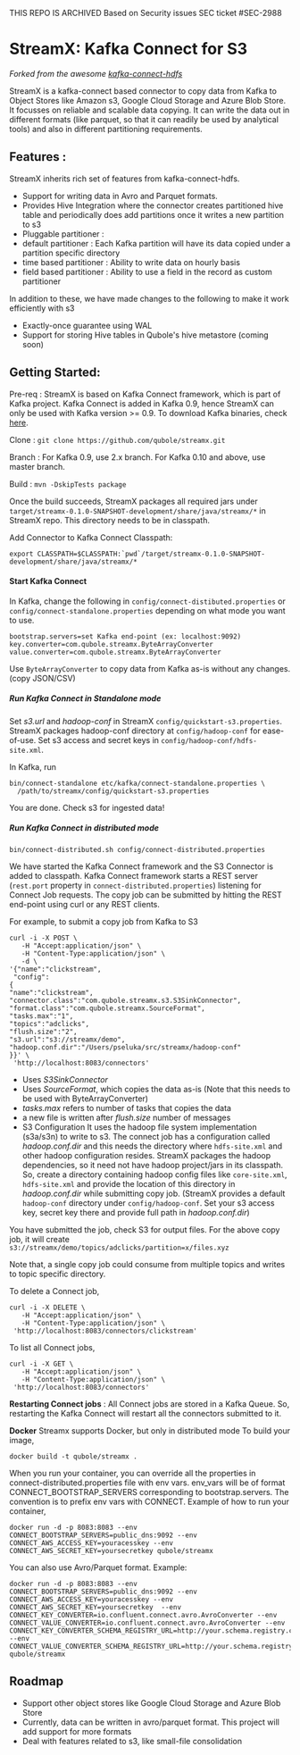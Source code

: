 THIS REPO IS ARCHIVED Based on Security issues 
SEC ticket #SEC-2988


# StreamX: Kafka Connect for S3

_Forked from the awesome [kafka-connect-hdfs](https://github.com/confluentinc/kafka-connect-hdfs)_

StreamX is a kafka-connect based connector to copy data from Kafka to Object Stores like Amazon s3, Google Cloud Storage and Azure Blob Store. It focusses on reliable and scalable data copying. It can write the data out in different formats (like parquet, so that it can readily be used by analytical tools) and also in different partitioning requirements.

## Features :

StreamX inherits rich set of features from kafka-connect-hdfs. 
 - Support for writing data in Avro and Parquet formats.
 - Provides Hive Integration where the connector creates partitioned hive table and periodically does add partitions once it writes a new partition to s3
 - Pluggable partitioner : 
  - default partitioner : Each Kafka partition will have its data copied under a partition specific directory
  - time based partitioner : Ability to write data on hourly basis
  - field based partitioner : Ability to use a field in the record as custom partitioner
  
In addition to these, we have made changes to the following to make it work efficiently with s3
 - Exactly-once guarantee using WAL
 - Support for storing Hive tables in Qubole's hive metastore (coming soon)
 
## Getting Started:

Pre-req : StreamX is based on Kafka Connect framework, which is part of Kafka project. Kafka Connect is added in Kafka 0.9, hence StreamX can only be used with Kafka version >= 0.9. To download Kafka binaries, check [here](http://kafka.apache.org/downloads.html).

Clone : `git clone https://github.com/qubole/streamx.git`

Branch : For Kafka 0.9, use 2.x branch. For Kafka 0.10 and above, use master branch.

Build : `mvn -DskipTests package`

Once the build succeeds, StreamX packages all required jars under `target/streamx-0.1.0-SNAPSHOT-development/share/java/streamx/*` in StreamX repo. This directory needs to be in classpath.

Add Connector to Kafka Connect Classpath: 

```
export CLASSPATH=$CLASSPATH:`pwd`/target/streamx-0.1.0-SNAPSHOT-development/share/java/streamx/*
```

#### Start Kafka Connect

In Kafka, change the following in `config/connect-distibuted.properties` or `config/connect-standalone.properties` depending on what mode you want to use.

```
bootstrap.servers=set Kafka end-point (ex: localhost:9092)
key.converter=com.qubole.streamx.ByteArrayConverter
value.converter=com.qubole.streamx.ByteArrayConverter
```

Use `ByteArrayConverter` to copy data from Kafka as-is without any changes. (copy JSON/CSV)

##### Run Kafka Connect in Standalone mode

Set *s3.url* and *hadoop-conf* in StreamX `config/quickstart-s3.properties`. StreamX packages hadoop-conf directory at `config/hadoop-conf` for ease-of-use. Set s3 access and secret keys in `config/hadoop-conf/hdfs-site.xml`.

In Kafka, run

```
bin/connect-standalone etc/kafka/connect-standalone.properties \
  /path/to/streamx/config/quickstart-s3.properties
```

You are done. Check s3 for ingested data!

##### Run Kafka Connect in distributed mode

```
bin/connect-distributed.sh config/connect-distributed.properties
```

We have started the Kafka Connect framework and the S3 Connector is added to classpath. Kafka Connect framework starts a REST server (`rest.port` property in `connect-distributed.properties`) listening for Connect Job requests. The copy job can be submitted by hitting the REST end-point using curl or any REST clients.

For example, to submit a copy job from Kafka to S3

```
curl -i -X POST \
   -H "Accept:application/json" \
   -H "Content-Type:application/json" \
   -d \
'{"name":"clickstream",
 "config":
{
"name":"clickstream",
"connector.class":"com.qubole.streamx.s3.S3SinkConnector",
"format.class":"com.qubole.streamx.SourceFormat",
"tasks.max":"1",
"topics":"adclicks",
"flush.size":"2",
"s3.url":"s3://streamx/demo",
"hadoop.conf.dir":"/Users/pseluka/src/streamx/hadoop-conf"
}}' \
 'http://localhost:8083/connectors'
```

- Uses *S3SinkConnector*
- Uses *SourceFormat*, which copies the data as-is (Note that this needs to be used with ByteArrayConverter)
- *tasks.max* refers to number of tasks that copies the data
- a new file is written after *flush.size* number of messages
- S3 Configuration
It uses the hadoop file system implementation (s3a/s3n) to write to s3. The connect job has a configuration called *hadoop.conf.dir* and this needs the directory where `hdfs-site.xml` and other hadoop configuration resides. StreamX packages the hadoop dependencies, so it need not have hadoop project/jars in its classpath. So, create a directory containing hadoop config files like `core-site.xml`, `hdfs-site.xml` and provide the location of this directory in *hadoop.conf.dir* while submitting copy job. (StreamX provides a default `hadoop-conf` directory under `config/hadoop-conf`. Set your s3 access key, secret key there and provide full path in *hadoop.conf.dir*)

You have submitted the job, check S3 for output files. For the above copy job, it will create `s3://streamx/demo/topics/adclicks/partition=x/files.xyz`

Note that, a single copy job could consume from multiple topics and writes to topic specific directory.

To delete a Connect job,
```
curl -i -X DELETE \
   -H "Accept:application/json" \
   -H "Content-Type:application/json" \
 'http://localhost:8083/connectors/clickstream'
```

To list all Connect jobs,
```
curl -i -X GET \
   -H "Accept:application/json" \
   -H "Content-Type:application/json" \
 'http://localhost:8083/connectors'
```

**Restarting Connect jobs** : All Connect jobs are stored in a Kafka Queue. So, restarting the Kafka Connect will restart all the connectors submitted to it.

**Docker**
Streamx supports Docker, but only in distributed mode
To build your image,
```
docker build -t qubole/streamx .
```
When you run your container, you can override all the properties in connect-distributed.properties file with env vars. env_vars will be of format CONNECT_BOOTSTRAP_SERVERS corresponding to bootstrap.servers. The convention is to prefix env vars with CONNECT.
Example of how to run your container,
```
docker run -d -p 8083:8083 --env CONNECT_BOOTSTRAP_SERVERS=public_dns:9092 --env CONNECT_AWS_ACCESS_KEY=youracesskey --env CONNECT_AWS_SECRET_KEY=yoursecretkey qubole/streamx
```
You can also use Avro/Parquet format. Example:
```
docker run -d -p 8083:8083 --env CONNECT_BOOTSTRAP_SERVERS=public_dns:9092 --env CONNECT_AWS_ACCESS_KEY=youracesskey --env CONNECT_AWS_SECRET_KEY=yoursecretkey  --env CONNECT_KEY_CONVERTER=io.confluent.connect.avro.AvroConverter --env CONNECT_VALUE_CONVERTER=io.confluent.connect.avro.AvroConverter --env CONNECT_KEY_CONVERTER_SCHEMA_REGISTRY_URL=http://your.schema.registry.com:8081 --env CONNECT_VALUE_CONVERTER_SCHEMA_REGISTRY_URL=http://your.schema.registry.com:8081 qubole/streamx

```

## Roadmap
- Support other object stores like Google Cloud Storage and Azure Blob Store
- Currently, data can be written in avro/parquet format. This project will add support for more formats
- Deal with features related to s3, like small-file consolidation
